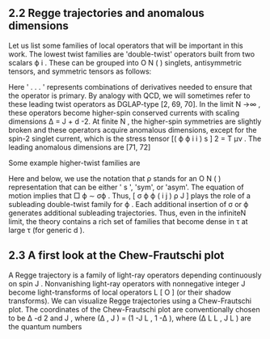 ## 2.2 Regge trajectories and anomalous dimensions

Let us list some families of local operators that will be important in this work. The lowest twist families are 'double-twist' operators built from two scalars ϕ i . These can be grouped into O N ( ) singlets, antisymmetric tensors, and symmetric tensors as follows:

<!-- formula-not-decoded -->

Here ' . . . ' represents combinations of derivatives needed to ensure that the operator is primary. By analogy with QCD, we will sometimes refer to these leading twist operators as DGLAP-type [2, 69, 70]. In the limit N →∞ , these operators become higher-spin conserved currents with scaling dimensions ∆ = J + d -2. At finite N , the higher-spin symmetries are slightly broken and these operators acquire anomalous dimensions, except for the spin-2 singlet current, which is the stress tensor [( ϕ ϕ i i ) s ] 2 = T µν . The leading anomalous dimensions are [71, 72]

<!-- formula-not-decoded -->

Some example higher-twist families are

<!-- formula-not-decoded -->

Here and below, we use the notation that ρ stands for an O N ( ) representation that can be either ' s ', 'sym', or 'asym'. The equation of motion implies that □ ϕ ∼ σϕ . Thus, [ σ ϕ ϕ ( i j ) ρ J ] plays the role of a subleading double-twist family for ϕ . Each additional insertion of σ or ϕ generates additional subleading trajectories. Thus, even in the infiniteN limit, the theory contains a rich set of families that become dense in τ at large τ (for generic d ).

## 2.3 A first look at the Chew-Frautschi plot

A Regge trajectory is a family of light-ray operators depending continuously on spin J . Nonvanishing light-ray operators with nonnegative integer J become light-transforms of local operators L [ O ] (or their shadow transforms). We can visualize Regge trajectories using a Chew-Frautschi plot. The coordinates of the Chew-Frautschi plot are conventionally chosen to be ∆ -d 2 and J , where (∆ , J ) = (1 -J L , 1 -∆ ), where (∆ L L , J L ) are the quantum numbers